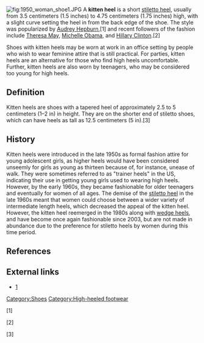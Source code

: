 ![](1950_woman_shoe1.JPG "fig:1950_woman_shoe1.JPG") A **kitten heel**
is a short [stiletto heel](stiletto_heel "wikilink"), usually from 3.5
centimeters (1.5 inches) to 4.75 centimeters (1.75 inches) high, with a
slight curve setting the heel in from the back edge of the shoe. The
style was popularized by [Audrey Hepburn](Audrey_Hepburn "wikilink"),[1]
and recent followers of the fashion include [Theresa
May](Theresa_May "wikilink"), [Michelle
Obama](Michelle_Obama "wikilink"), and [Hillary
Clinton](Hillary_Clinton "wikilink").[2]

Shoes with kitten heels may be worn at work in an office setting by
people who wish to wear feminine attire that is still practical. For
parties, kitten heels are an alternative for those who find high heels
uncomfortable. Further, kitten heels are also worn by teenagers, who may
be considered too young for high heels.

## Definition

Kitten heels are shoes with a tapered heel of approximately 2.5 to 5
centimeters (1–2 in) in height. They are on the shorter end of stiletto
shoes, which can have heels as tall as 12.5 centimeters (5 in).[3]

## History

Kitten heels were introduced in the late 1950s as formal fashion attire
for young adolescent girls, as higher heels would have been considered
unseemly for girls as young as thirteen because of, for instance, unease
of walk. They were sometimes referred to as "trainer heels" in the US,
indicating their use in getting young girls used to wearing high heels.
However, by the early 1960s, they became fashionable for older teenagers
and eventually for women of all ages. The demise of the [stiletto
heel](stiletto_heel "wikilink") in the late 1960s meant that women could
choose between a wider variety of intermediate length heels, which
decreased the appeal of the kitten heel. However, the kitten heel
reemerged in the 1980s along with [wedge heels](wedge_heel "wikilink"),
and have become once again fashionable since 2003, but are not made in
abundance due to the preference for stiletto heels by women during this
time period.

## References

## External links

-   [1](https://www.telegraph.co.uk/news/politics/conservative/11404185/Mystery-bidder-pays-17500-to-go-shoe-shopping-with-Theresa-May.html)

[Category:Shoes](Category:Shoes "wikilink") [Category:High-heeled
footwear](Category:High-heeled_footwear "wikilink")

[1]

[2]

[3]